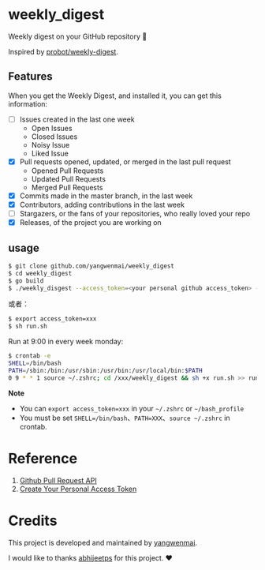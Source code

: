 # weekly_digest

Weekly digest on your GitHub repository 📆

Inspired by [probot/weekly-digest](https://github.com/probot/weekly-digest).

## Features

When you get the Weekly Digest, and installed it, you can get this information:

- [ ] Issues created in the last one week
    - Open Issues
    - Closed Issues
    - Noisy Issue
    - Liked Issue
- [x] Pull requests opened, updated, or merged in the last pull request
    - Opened Pull Requests
    - Updated Pull Requests
    - Merged Pull Requests
- [x] Commits made in the master branch, in the last week
- [x] Contributors, adding contributions in the last week
- [ ] Stargazers, or the fans of your repositories, who really loved your repo
- [x] Releases, of the project you are working on

## usage

```bash
$ git clone github.com/yangwenmai/weekly_digest
$ cd weekly_digest
$ go build
$ ./weekly_disgest --access_token=<your personal github access_token> --owner=yangwenmai --repo=weekly_digest --end_date="2019-02-20 08:00:00" --interval=7
```

或者：

```bash
$ export access_token=xxx
$ sh run.sh
```

Run at 9:00 in every week monday:

```bash
$ crontab -e
SHELL=/bin/bash
PATH=/sbin:/bin:/usr/sbin:/usr/bin:/usr/local/bin:$PATH
0 9 * * 1 source ~/.zshrc; cd /xxx/weekly_digest && sh +x run.sh >> run.log 2>&1
```

**Note**

- You can `export access_token=xxx` in your `~/.zshrc` or `~/bash_profile`
- You must be set `SHELL=/bin/bash`、`PATH=XXX`、`source ~/.zshrc` in crontab.

# Reference

1. [Github Pull Request API](https://developer.github.com/v3/pulls/)
2. [Create Your Personal Access Token](https://github.com/settings/tokens/new)

# Credits 

This project is developed and maintained by [yangwenmai](https://github.com/yangwenmai).

I would like to thanks [abhijeetps](https://github.com/abhijeetps) for this project. ❤️
